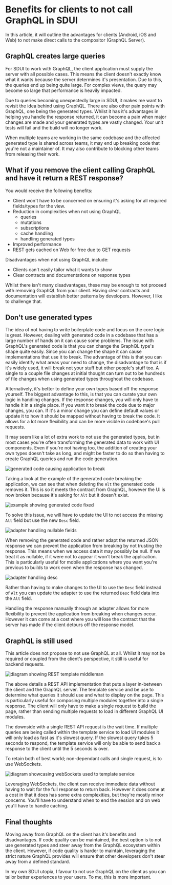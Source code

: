 # Benefits for clients to not call GraphQL in SDUI

In this article, it will outline the advantages for clients (Android, iOS and
Web) to not make direct calls to the compositor (GraphQL Server).

## GraphQL creates large queries

For SDUI to work with GraphQL, the client application must supply the server
with all possible cases. This means the client doesn't exactly know what it
wants because the server determines it's presentation. Due to this, the queries
end up being quite large. For complex views, the query may become so large that
performance is heavily impacted.

Due to queries becoming unexpectedly large in SDUI, it makes me want to revisit
the idea behind using GraphQL. There are also other pain points with GraphQL,
one being the generated types. Whilst it has it's advantages in helping you
handle the response returned, it can become a pain when major changes are made
and your generated types are vastly changed. Your unit tests will fail and the
build will no longer work.

When multiple teams are working in the same codebase and the affected generated
type is shared across teams, it may end up breaking code that you're not a
maintainer of. It may also contribute to blocking other teams from releasing
their work.

## What if you remove the client calling GraphQL and have it return a REST response?

You would receive the following benefits:

- Client won't have to be concerned on ensuring it's asking for all required
  fields/types for the view.
- Reduction in complexities when not using GraphQL
  - queries
  - mutations
  - subscriptions
  - cache handling
  - handling generated types
- Improved performance
- REST gets cached on Web for free due to GET requests

Disadvantages when not using GraphQL include:

- Clients can't easily tailor what it wants to show
- Clear contracts and documentations on response types

Whilst there isn't many disadvantages, these may be enough to not proceed with
removing GraphQL from your client. Having clear contracts and documentation will
establish better patterns by developers. However, I like to challenge that.

## Don't use generated types

The idea of not having to write boilerplate code and focus on the core logic is
great. However, dealing with generated code in a codebase that has a large
number of hands on it can cause some problems. The issue with GraphQL's
generated code is that you can change the GraphQL type's shape quite easily.
Since you can change the shape it can cause implementations that use it to
break. The advantage of this is that you can easily identify what areas your
need to change, the disadvantage to that is if it's widely used, it will break
not your stuff but other people's stuff too. A single to a couple file changes
at initial thought can turn out to be hundreds of file changes when using
generated types throughout the codebase.

Alternatively, it's better to define your own types based off the response
yourself. The biggest advantage to this, is that you can curate your own logic
in handling changes. If the response changes, you will only have to handle it in
a single place. If you want it to break the code due to major changes, you can.
If it's a minor change you can define default values or update it to how it
should be mapped without having to break the code. It allows for a lot more
flexibility and can be more visible in codebase's pull requests.

It may seem like a lot of extra work to not use the generated types, but in most
cases you're often transforming the generated data to work with UI components.
Even if you're not having too, the addition of creating your own types doesn't
take as long, and might be faster to do so then having to create GraphQL queries
and run the code generation.

![generated code causing application to break](./images/generated-code-broken.png)

Taking a look at the example of the generated code breaking the application, we
can see that when deleting the `Alt` the generated code removes it. This is so
it meets the contract from GraphQL, however the UI is now broken because it's
asking for `Alt` but it doesn't exist.


![example showing generated code fixed](./images/generated-code-fixed.png)

To solve this issue, we will have to update the UI to not access the missing
`Alt` field but use the new `Desc` field.

![adapter handling nullable fields](./images/adapter-no-alt.png)

When removing the generated code and rather adapt the returned JSON response we
can prevent the application from breaking by not trusting the response. This
means when we access data it may possibly be null. If we treat it as nullable,
if it were not to appear it won't break the application. This is particularly
useful for mobile applications where you want you're previous to builds to work
even when the response has changed.

![adapter handling desc](./images/adapter-desc.png)

Rather than having to make changes to the UI to use the `Desc` field instead of
`Alt` you can update the adapter to use the returned `Desc` field data into the
`Alt` field.

Handling the response manually through an adapter allows for more flexibility to
prevent the application from breaking when changes occur. However it can come at
a cost where you will lose the contract that the server has made if the client
detours off the response model.

## GraphQL is still used

This article does not propose to not use GraphQL at all. Whilst it may not be
required or coupled from the client's perspective, it still is useful for
backend requests.

![diagram showing REST template middleman](./images/rest-template-middleman.png)

The above details a REST API implementation that puts a layer in-between the
client and the GraphQL server. The template service and be use to determine what
queries it should use and what to display on the page. This is particularly
useful for composing multiple modules together into a single response. The
client will only have to make a single request to build the page, rather than
sending multiple requests to load in different GraphQL UI modules.

The downside with a single REST API request is the wait time. If multiple
queries are being called within the template service to load UI modules it will
only load as fast as it's slowest query. If the slowest query takes 5 seconds to
respond, the template service will only be able to send back a response to the
client until the 5 seconds is over.

To retain both of best world; non-dependant calls and single request, is to use
WebSockets.

![diagram showcasing webSockets used to template service](./images/websocket-template-middleman.png)

Leveraging WebSockets, the client can receive immediate data without having to
wait for the full response to return back. However it does come at a cost in
that it does has some extra complexities, but they're mostly minor concerns.
You'll have to understand when to end the session and on web you'll have to
handle caching.

## Final thoughts

Moving away from GraphQL on the client has it's benefits and disadvantages. If
code quality can be maintained, the best option is to not use generated types
and steer away from the GraphQL ecosystem within the client. However, if code
quality is harder to maintain, leveraging the strict nature GraphQL provides
will ensure that other developers don't steer away from a defined standard.

In my own SDUI utopia, I favour to not use GraphQL on the client as you can
tailor better experiences to your users. To me, this is more important.
